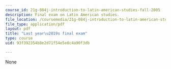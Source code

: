 ```yaml
---
course_id: 21g-084j-introduction-to-latin-american-studies-fall-2005
description: Final exam on Latin American studies.
file_location: /coursemedia/21g-084j-introduction-to-latin-american-studies-fall-2005/93f392354b8e2d71f54e5e8c4a90f3db_MIT21G_084JF05_finalexam.pdf
file_type: application/pdf
layout: pdf
title: "Last year\u2019s final exam"
type: course
uid: 93f392354b8e2d71f54e5e8c4a90f3db

---
```

None